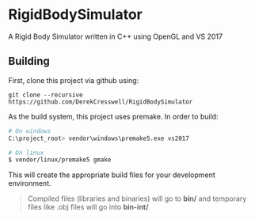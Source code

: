 # RigidBodySimulator
A Rigid Body Simulator written in C++ using OpenGL and VS 2017

## Building

First, clone this project via github using:

```
git clone --recursive https://github.com/DerekCresswell/RigidBodySimulator
```

As the build system, this project uses premake. In order to build:

``` sh
# On windows
C:\project_root> vendor\windows\premake5.exe vs2017

# On linux
$ vendor/linux/premake5 gmake
```

This will create the appropriate build files for your development environment.

> Compiled files (libraries and binaries) will go to __bin/__ and temporary files
like .obj files will go into __bin-int/__